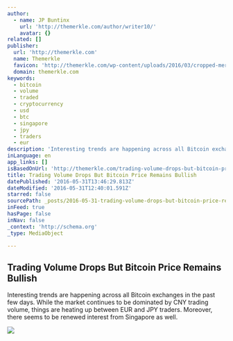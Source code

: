 ```yaml
---
author:
  - name: JP Buntinx
    url: 'http://themerkle.com/author/writer10/'
    avatar: {}
related: []
publisher:
  url: 'http://themerkle.com'
  name: Themerkle
  favicon: 'http://themerkle.com/wp-content/uploads/2016/03/cropped-merkle-white-1-192x192.png'
  domain: themerkle.com
keywords:
  - bitcoin
  - volume
  - traded
  - cryptocurrency
  - usd
  - btc
  - singapore
  - jpy
  - traders
  - eur
description: 'Interesting trends are happening across all Bitcoin exchanges in the past few days. While the market continues to be dominated by CNY trading volume, things are heating up between EUR and JPY traders. Moreover, there seems to be renewed interest from Singapore as well.'
inLanguage: en
app_links: []
isBasedOnUrl: 'http://themerkle.com/trading-volume-drops-but-bitcoin-price-remains-bullish/'
title: Trading Volume Drops But Bitcoin Price Remains Bullish
datePublished: '2016-05-31T13:46:29.813Z'
dateModified: '2016-05-31T12:40:01.591Z'
starred: false
sourcePath: _posts/2016-05-31-trading-volume-drops-but-bitcoin-price-remains-bullish.md
inFeed: true
hasPage: false
inNav: false
_context: 'http://schema.org'
_type: MediaObject

---
```

<article style=""><h1>Trading Volume Drops But Bitcoin Price Remains Bullish</h1><p>Interesting trends are happening across all Bitcoin exchanges in the past few days. While the market continues to be dominated by CNY trading volume, things are heating up between EUR and JPY traders. Moreover, there seems to be renewed interest from Singapore as well.</p><img src="http://themerkle.com/wp-content/uploads/2016/05/shutterstock_167491316.jpg" /></article>